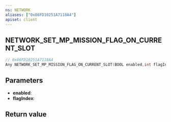 ```yaml
---
ns: NETWORK
aliases: ["0x86FD10251A7118A4"]
apiset: client
---
```

## NETWORK_SET_MP_MISSION_FLAG_ON_CURRENT_SLOT

```c
// 0x86FD10251A7118A4
Any NETWORK_SET_MP_MISSION_FLAG_ON_CURRENT_SLOT(BOOL enabled,int flagIndex);
```


## Parameters
* **enabled**:
* **flagIndex**:

## Return value